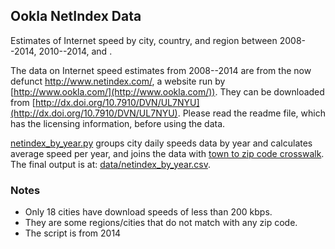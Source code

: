 ## Ookla NetIndex Data

Estimates of Internet speed by city, country, and region between 2008--2014, 2010--2014, and . 

The data on Internet speed estimates from 2008--2014 are from the now defunct http://www.netindex.com/, a website run by [http://www.ookla.com/](http://www.ookla.com/)). They can be downloaded from [http://dx.doi.org/10.7910/DVN/UL7NYU](http://dx.doi.org/10.7910/DVN/UL7NYU). Please read the readme file, which has the licensing information, before using the data.

[netindex_by_year.py](netindex_by_year.py) groups city daily speeds data by year and calculates average speed per year, and joins the data with [town to zip code crosswalk](data/zip_code_town.csv). The final output is at: [data/netindex_by_year.csv](data/netindex_by_year.csv). 

### Notes

* Only 18 cities have download speeds of less than 200 kbps.
* They are some regions/cities that do not match with any zip code.
* The script is from 2014
